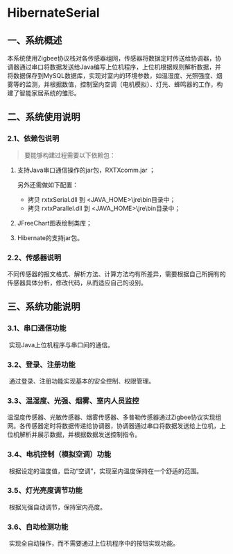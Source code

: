 # HibernateSerial

## 一、系统概述

​		本系统使用Zigbee协议栈对各传感器组网，传感器将数据定时传送给协调器，协调器通过串口将数据发送给Java编写上位机程序，上位机根据规则解析数据，并将数据保存到MySQL数据库，实现对室内的环境参数，如温湿度、光照强度、烟雾等的监测，并根据数值，控制室内空调（电机模拟）、灯光、蜂鸣器的工作，构建了智能家居系统的雏形。



## 二、系统使用说明

### 2.1、依赖包说明

> 要能够构建过程需要以下依赖包：

1. 支持Java串口通信操作的jar包，RXTXcomm.jar ；

   另外还需做如下配置：

   - 拷贝 rxtxSerial.dll 到 <JAVA_HOME>\jre\bin目录中； 
   - 拷贝 rxtxParallel.dll 到 <JAVA_HOME>\jre\bin目录中； 

2. JFreeChart图表绘制类库；

3. Hibernate的支持jar包。



### 2.2、传感器说明

​		不同传感器的报文格式、解析方法、计算方法均有所差异，需要根据自己所拥有的传感器具体分析，修改代码，从而适应自己的设别。



## 三、系统功能说明

### 3.1、串口通信功能

​		实现Java上位机程序与串口间的通信。

### 3.2、登录、注册功能

​		通过登录、注册功能实现基本的安全控制、权限管理。

### 3.3、温湿度、光强、烟雾、室内人员监控

​		温湿度传感器、光敏传感器、烟雾传感器、多普勒传感器通过Zigbee协议实现组网。各传感器定时将数据传递给协调器，协调器通过串口将数据发送给上位机，上位机解析并展示数据，并根据数据发送控制指令。

### 3.4、电机控制（模拟空调）功能

​		根据设定的温度值，启动“空调”，实现室内温度保持在一个舒适的范围。

### 3.5、灯光亮度调节功能

​		根据光强自动调节，保持室内亮度。

### 3.6、自动检测功能

​		实现全自动操作，而不需要通过上位机程序中的按钮实现功能。





